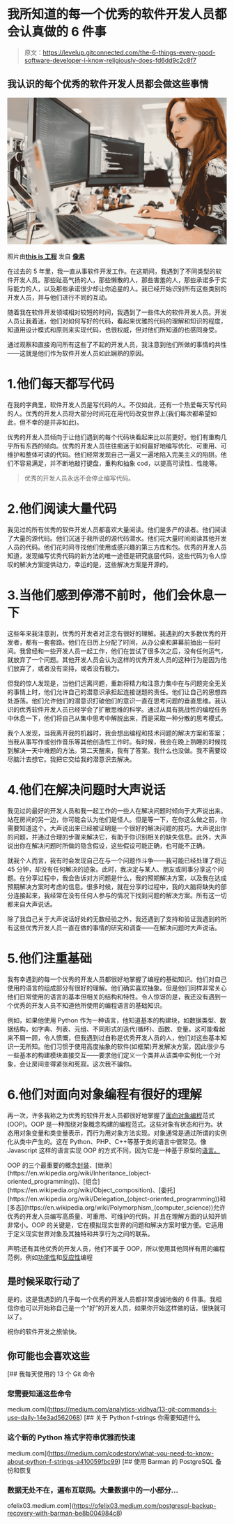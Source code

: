 # 我所知道的每一个优秀的软件开发人员都会认真做的 6 件事

> 原文：<https://levelup.gitconnected.com/the-6-things-every-good-software-developer-i-know-religiously-does-fd6dd9c2c8f7>

## 我认识的每个优秀的软件开发人员都会做这些事情

![](img/590c7e3600e87bdfdbce34547c865667.png)

照片由[**this is 工程**](https://www.pexels.com/@thisisengineering?utm_content=attributionCopyText&utm_medium=referral&utm_source=pexels) 发自 [**像素**](https://www.pexels.com/photo/woman-coding-on-computer-3861958/?utm_content=attributionCopyText&utm_medium=referral&utm_source=pexels)

在过去的 5 年里，我一直从事软件开发工作。在这期间，我遇到了不同类型的软件开发人员。那些趾高气扬的人，那些懒散的人，那些害羞的人，那些承诺多于实际能力的人，以及那些承诺很少却让你追星的人。我已经开始识别所有这些类别的开发人员，并与他们进行不同的互动。

随着我在软件开发领域相对较短的时间，我遇到了一些伟大的软件开发人员。开发人员让我着迷，他们对如何写好的代码，看起来优雅的代码的理解和知识的程度，知道用设计模式和原则来实现代码，也很权威，但对他们所知道的也感同身受。

通过观察和直接询问所有这些了不起的开发人员，我注意到他们所做的事情的共性——这就是他们作为软件开发人员如此娴熟的原因。

# 1.他们每天都写代码

在我的字典里，软件开发人员是写代码的人。不仅如此，还有一个热爱每天写代码的人。优秀的开发人员将大部分时间花在用代码改变世界上(我们每次都希望如此，但不幸的是并非如此)。

优秀的开发人员倾向于让他们遇到的每个代码块看起来比以前更好。他们有重构几乎所有东西的倾向。优秀的开发人员往往痴迷于如何最好地编写优化、可重用、可维护和整体可读的代码。他们经常发现自己一遍又一遍地陷入完美主义的陷阱。他们不容易满足，并不断地敲打键盘，重构和抽象 cod，以提高可读性、性能等。

> 优秀的开发人员永远不会停止编写代码。

# 2.他们阅读大量代码

我见过的所有优秀的软件开发人员都喜欢大量阅读。他们是多产的读者。他们阅读了大量的源代码。他们沉迷于我所说的源代码潜水。他们花大量时间阅读其他开发人员的代码。他们花时间寻找他们使用或感兴趣的第三方库和包。优秀的开发人员知道，发现编写优秀代码的新方法的唯一途径是研究底层代码，这些代码为令人惊叹的解决方案提供动力，幸运的是，这些解决方案是开源的。

# 3.当他们感到停滞不前时，他们会休息一下

这些年来我注意到，优秀的开发者对正念有很好的理解。我遇到的大多数优秀的开发者，都有一套套路。他们在日历上分配了时间，从办公桌和屏幕前抽出一些时间。我曾经和一些开发人员一起工作，他们在尝试了很多次之后，没有任何运气，就放弃了一个问题。其他开发人员会认为这样的优秀开发人员的这种行为是因为他们放弃了，或者没有坚持，或者没有毅力。

但我的惊人发现是，当他们远离问题，重新将精力和注意力集中在与问题完全无关的事情上时，他们允许自己的潜意识承担起连接谜题的责任。他们让自己的思想四处游荡。他们允许他们的潜意识打破他们的意识一直在思考问题的垂直思维。我认识的优秀软件开发人员已经学会了扩散思维的科学。通过从具有挑战性的编程任务中休息一下，他们将自己从集中思考中解脱出来，而是采取一种分散的思考模式。

我个人发现，当我离开我的机器时，我会想出编程和技术问题的解决方案和答案；当我从事写作或创作音乐等其他创造性工作时。有时候，我会在晚上熟睡的时候找到解决一天中难题的方法。第二天醒来，我有了答案。我什么也没做。我不需要绞尽脑汁去想它。我把它交给我的潜意识去解决。

# 4.他们在解决问题时大声说话

我见过的最好的开发人员和我一起工作的一些人在解决问题时倾向于大声说出来。站在房间的另一边，你可能会认为他们是怪人。但是等一下，在你这么做之前，你需要知道这个。大声说出来已经被证明是一个很好的解决问题的技巧。大声说出你的问题，并通过合理的步骤来解决它，有助于你识别相关的缺失信息。此外，大声说出你在解决问题时所做的隐含假设，这些假设可能正确，也可能不正确。

就我个人而言，我有时会发现自己在与一个问题作斗争——我可能已经处理了将近 45 分钟，却没有任何解决的迹象。此时，我决定与某人、朋友或同事分享这个问题。在分享过程中，我会告诉对方问题是什么，我的预期解决方案，以及我在达成预期解决方案时考虑的信息。很多时候，就在分享的过程中，我的大脑将缺失的部分连接起来，我经常在没有任何人参与的情况下找到问题的解决方案。所有这一切都来自大声说话。

除了我自己关于大声说话好处的无数经验之外，我还遇到了支持和验证我遇到的所有这些优秀开发人员一直在做的事情的研究和调查——在解决问题时大声说话。

# 5.他们注重基础

我有幸遇到的每一个优秀的开发人员都很好地掌握了编程的基础知识。他们对自己使用的语言的组成部分有很好的理解。他们确实喜欢抽象。但是他们同样非常关心他们日常使用的语言的基本但相关的结构和特性。令人惊讶的是，我还没有遇到一个优秀的开发人员不知道他所使用的编程语言的基础知识。

例如，如果他使用 Python 作为一种语言，他知道基本的构建块，如数据类型、数据结构，如字典、列表、元组、不同形式的迭代(循环)、函数、变量。这可能看起来不屑一顾，令人愤慨，但我遇到过自称是优秀开发人员的人，他们对这些基本知识一无所知。他们习惯于使用高度抽象的软件(如框架)开发解决方案，因此很少与一些基本的构建模块直接交互——要求他们定义一个类并从该类中实例化一个对象，会让房间变得紧张和死寂。这次我不骗你。

# 6.他们对面向对象编程有很好的理解

再一次，许多我称之为优秀的软件开发人员都很好地掌握了[面向对象编程](https://en.wikipedia.org/wiki/Object-oriented_programming)范式(OOP)。OOP 是一种围绕对象概念构建的编程范式。这些对象有状态和行为。状态用对象变量和类变量表示，而行为用对象方法实现。对象通常是通过所谓的实例化从类中产生的。这在 Python、PHP、C++等基于类的语言中很常见。像 Javascript 这样的语言实现 OOP 的方式不同，因为它是一种基于原型的[语言。](https://en.wikipedia.org/wiki/Prototype-based_programming)

OOP 的三个最重要的概念[封装](https://en.wikipedia.org/wiki/Encapsulation_(computer_programming))、[继承](https://en.wikipedia.org/wiki/Inheritance_(object-oriented_programming))、[组合](https://en.wikipedia.org/wiki/Object_composition)、[委托](https://en.wikipedia.org/wiki/Delegation_(object-oriented_programming))和[多态](https://en.wikipedia.org/wiki/Polymorphism_(computer_science))允许优秀的开发人员编写高质量、可重用、可维护的代码，并且在理解方面的认知开销非常小。OOP 的关键是，它在模拟现实世界的问题和解决方案时很方便。它适用于定义现实世界对象及其独特和共享行为之间的联系。

声明:还有其他优秀的开发人员，他们不属于 OOP，所以使用其他同样有用的编程范例，例如[功能性](https://en.wikipedia.org/wiki/Functional_programming)和[反应性](https://en.wikipedia.org/wiki/Reactive_programming)编程

## 是时候采取行动了

是的，这是我遇到的几乎每一个优秀的开发人员都非常虔诚地做的 6 件事。我相信你也可以开始称自己是一个“好”的开发人员，如果你开始这样做的话，很快就可以了。

祝你的软件开发之旅愉快。

## 你可能也会喜欢这些

[](https://medium.com/analytics-vidhya/13-git-commands-i-use-daily-14e3ad562068) [## 我每天使用的 13 个 Git 命令

### 您需要知道这些命令

medium.com](https://medium.com/analytics-vidhya/13-git-commands-i-use-daily-14e3ad562068) [](https://medium.com/codestory/what-you-need-to-know-about-python-f-strings-a410059fbc99) [## 关于 Python f-strings 你需要知道什么

### 这个新的 Python 格式字符串优雅而快速

medium.com](https://medium.com/codestory/what-you-need-to-know-about-python-f-strings-a410059fbc99) [](https://ofelix03.medium.com/postgresql-backup-recovery-with-barman-be8b004984c8) [## 使用 Barman 的 PostgreSQL 备份和恢复

### 数据无处不在，遍布互联网。大量数据中的一小部分…

ofelix03.medium.com](https://ofelix03.medium.com/postgresql-backup-recovery-with-barman-be8b004984c8)